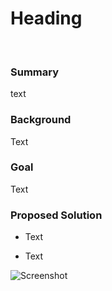 # Heading

<br>

### Summary

text

### Background

Text


### Goal

Text


### Proposed Solution

 - Text
 
 - Text
 

![Screenshot](image.jpg)

